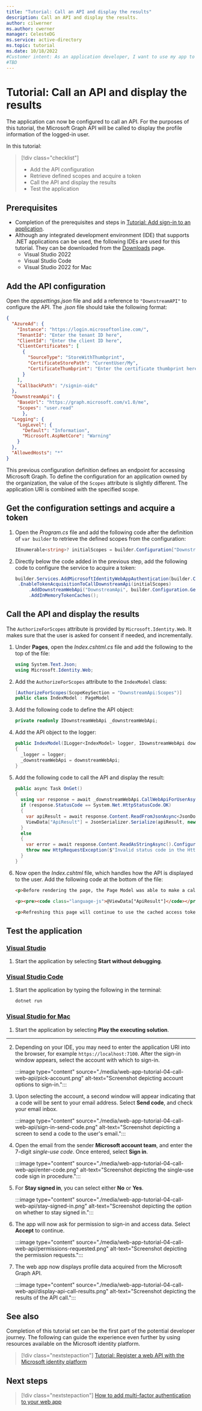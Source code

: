 ```yaml
---
title: "Tutorial: Call an API and display the results"
description: Call an API and display the results.
author: cilwerner
ms.author: cwerner
manager: CelesteDG
ms.service: active-directory
ms.topic: tutorial
ms.date: 10/18/2022
#Customer intent: As an application developer, I want to use my app to call a web API, in this case Microsoft Graph. I need to know how to modify my code so the API can be called successfully.
#TBD
---
```


# Tutorial: Call an API and display the results

The application can now be configured to call an API. For the purposes of this tutorial, the Microsoft Graph API will be called to display the profile information of the logged-in user. 

In this tutorial:

> [!div class="checklist"]
> * Add the API configuration
> * Retrieve defined scopes and acquire a token
> * Call the API and display the results
> * Test the application

## Prerequisites

* Completion of the prerequisites and steps in [Tutorial: Add sign-in to an application](web-app-tutorial-03-sign-in-users.md).
* Although any integrated development environment (IDE) that supports .NET applications can be used, the following IDEs are used for this tutorial. They can be downloaded from the [Downloads](https://visualstudio.microsoft.com/downloads) page.
    - Visual Studio 2022
    - Visual Studio Code
    - Visual Studio 2022 for Mac

## Add the API configuration

Open the *appsettings.json* file and add a reference to `"DownstreamAPI"` to configure the API. The *.json* file should take the following format:

```json
{
  "AzureAd": {
    "Instance": "https://login.microsoftonline.com/",
    "TenantId": "Enter the tenant ID here",
    "ClientId": "Enter the client ID here",
    "ClientCertificates": [
      {
        "SourceType": "StoreWithThumbprint",
        "CertificateStorePath": "CurrentUser/My",
        "CertificateThumbprint": "Enter the certificate thumbprint here"
      }    
    ],
    "CallbackPath": "/signin-oidc"
  },
  "DownstreamApi": {
    "BaseUrl": "https://graph.microsoft.com/v1.0/me",
    "Scopes": "user.read"
      },
  "Logging": {
    "LogLevel": {
      "Default": "Information",
      "Microsoft.AspNetCore": "Warning"
    }
  },
  "AllowedHosts": "*"
}
```

This previous configuration definition defines an endpoint for accessing Microsoft Graph. To define the configuration for an application owned by the organization, the value of the `Scopes` attribute is slightly different. The application URI is combined with the specified scope.

## Get the configuration settings and acquire a token

1. Open the *Program.cs* file and add the following code after the definition of `var builder` to retrieve the defined scopes from the configuration:

    ```csharp
    IEnumerable<string>? initialScopes = builder.Configuration["DownstreamApi:Scopes"]?.Split(' ');
    ```

1. Directly below the code added in the previous step, add the following code to configure the service to acquire a token:

   ```csharp
   builder.Services.AddMicrosoftIdentityWebAppAuthentication(builder.Configuration, "AzureAd")
    .EnableTokenAcquisitionToCallDownstreamApi(initialScopes)
        .AddDownstreamWebApi("DownstreamApi", builder.Configuration.GetSection("DownstreamApi"))
        .AddInMemoryTokenCaches();
   ```

## Call the API and display the results

The `AuthorizeForScopes` attribute is provided by `Microsoft.Identity.Web`. It makes sure that the user is asked for consent if needed, and incrementally.

1. Under **Pages**, open the *Index.cshtml.cs* file and add the following to the top of the file:

    ```csharp
    using System.Text.Json;
    using Microsoft.Identity.Web;
    ```

1. Add the `AuthorizeForScopes` attribute to the `IndexModel` class:

    ```csharp
    [AuthorizeForScopes(ScopeKeySection = "DownstreamApi:Scopes")]
    public class IndexModel : PageModel
    ```

1. Add the following code to define the API object:
    ```csharp
    private readonly IDownstreamWebApi _downstreamWebApi;
    ```

1. Add the API object to the logger:
    ```csharp
    public IndexModel(ILogger<IndexModel> logger, IDownstreamWebApi downstreamWebApi)
    {
      _logger = logger;
      _downstreamWebApi = downstreamWebApi;
    }
    ```

1. Add the following code to call the API and display the result:

    ```csharp
    public async Task OnGet()
    {
      using var response = await _downstreamWebApi.CallWebApiForUserAsync("DownstreamApi").ConfigureAwait(false);
      if (response.StatusCode == System.Net.HttpStatusCode.OK)
      {
        var apiResult = await response.Content.ReadFromJsonAsync<JsonDocument>().ConfigureAwait(false);
        ViewData["ApiResult"] = JsonSerializer.Serialize(apiResult, new JsonSerializerOptions { WriteIndented = true });
      }
      else
      {
        var error = await response.Content.ReadAsStringAsync().ConfigureAwait(false);
        throw new HttpRequestException($"Invalid status code in the HttpResponseMessage: {response.StatusCode}: {error}");
      }
    }
    ```

1. Now open the *Index.cshtml* file, which handles how the API is displayed to the user. Add the following code at the bottom of the file:

	  ```html
    <p>Before rendering the page, the Page Model was able to make a call to Microsoft Graph's <code>/me</code> API for your user and received the following:</p>

    <p><pre><code class="language-js">@ViewData["ApiResult"]</code></pre></p>

    <p>Refreshing this page will continue to use the cached access token acquired for Microsoft Graph, which is valid for future page views will attempt to refresh this token as it nears its expiration.</p>
    ```

## Test the application

### [Visual Studio](#tab/visual-studio)
1. Start the application by selecting **Start without debugging**.

### [Visual Studio Code](#tab/visual-studio-code)
1. Start the application by typing the following in the terminal:

    ```powershell
    dotnet run
    ```

### [Visual Studio for Mac](#tab/visual-studio-for-mac)
1. Start the application by selecting **Play the executing solution**.

---

2. Depending on your IDE, you may need to enter the application URI into the browser, for example `https://localhost:7100`. After the sign-in window appears, select the account with which to sign-in.

    :::image type="content" source="./media/web-app-tutorial-04-call-web-api/pick-account.png" alt-text="Screenshot depicting account options to sign-in.":::
 
1. Upon selecting the account, a second window will appear indicating that a code will be sent to your email address. Select **Send code**, and check your email inbox.

    :::image type="content" source="./media/web-app-tutorial-04-call-web-api/sign-in-send-code.png" alt-text="Screenshot depicting a screen to send a code to the user's email.":::
 
1. Open the email from the sender **Microsoft account team**, and enter the 7-digit *single-use code*. Once entered, select **Sign in**.

    :::image type="content" source="./media/web-app-tutorial-04-call-web-api/enter-code.png" alt-text="Screenshot depicting the single-use code sign in procedure.":::

1. For **Stay signed in**, you can select either **No** or **Yes**.

    :::image type="content" source="./media/web-app-tutorial-04-call-web-api/stay-signed-in.png" alt-text="Screenshot depicting the option on whether to stay signed in.":::

1. The app will now ask for permission to sign-in and access data. Select **Accept** to continue.

    :::image type="content" source="./media/web-app-tutorial-04-call-web-api/permissions-requested.png" alt-text="Screenshot depicting the permission requests.":::

1. The web app now displays profile data acquired from the Microsoft Graph API.

    :::image type="content" source="./media/web-app-tutorial-04-call-web-api/display-api-call-results.png" alt-text="Screenshot depicting the results of the API call.":::

## See also

Completion of this tutorial set can be the first part of the potential developer journey. The following can guide the experience even further by using resources available on the Microsoft identity platform. 

> [!div class="nextstepaction"]
> [Tutorial: Register a web API with the Microsoft identity platform](web-app-tutorial-01-register-application.md)

## Next steps

> [!div class="nextstepaction"]
> [How to add multi-factor authentication to your web app](web-app-tutorial-01-register-application.md)